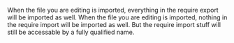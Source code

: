 When the file you are editing is imported, everything in the require export will be imported as well. When the file you are editing is imported, nothing in the require import will be imported as well. But the require import stuff will still be accessable by a fully qualified name.
